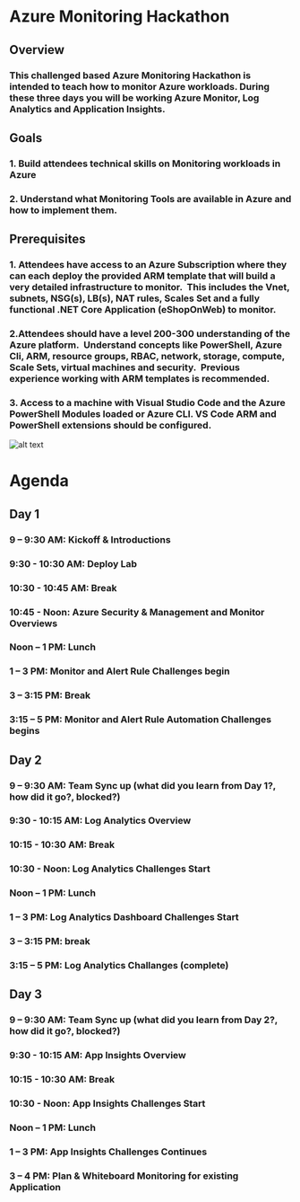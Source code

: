 # Azure Monitoring Hackathon

## Overview

### This challenged based Azure Monitoring Hackathon is intended to teach how to monitor Azure workloads. During these three days you will be working Azure Monitor, Log Analytics and Application Insights.

## Goals

### 1. Build attendees technical skills on Monitoring workloads in Azure

### 2. Understand what Monitoring Tools are available in Azure and how to implement them.  

## Prerequisites

### 1. Attendees have access to an Azure Subscription where they can each deploy the provided ARM template that will build a very detailed infrastructure to monitor.  This includes the Vnet, subnets, NSG(s), LB(s), NAT rules, Scales Set and a fully functional .NET Core Application (eShopOnWeb) to monitor.

### 2.Attendees should have a level 200-300 understanding of the Azure platform.  Understand concepts like PowerShell, Azure Cli, ARM, resource groups, RBAC, network, storage, compute, Scale Sets, virtual machines and security.  Previous experience working with ARM templates is recommended.

### 3. Access to a machine with Visual Studio Code and the Azure PowerShell Modules loaded or Azure CLI.  VS Code ARM and PowerShell extensions should be configured.

![alt text](https://raw.githubusercontent.com/rkuehfus/AzureMonitoringHackathon/master/monitoringhackdiagram.png)

# Agenda

## Day 1

### 9 – 9:30 AM: Kickoff & Introductions

### 9:30  - 10:30 AM: Deploy Lab

### 10:30 - 10:45 AM: Break

### 10:45  - Noon: Azure Security & Management and Monitor Overviews

### Noon – 1 PM: Lunch

### 1 – 3 PM: Monitor and Alert Rule Challenges begin

### 3 – 3:15 PM: Break

### 3:15 – 5 PM: Monitor and Alert Rule Automation Challenges begins

## Day 2

### 9 – 9:30 AM: Team Sync up (what did you learn from Day 1?, how did it go?, blocked?)

### 9:30  - 10:15 AM: Log Analytics Overview

### 10:15 - 10:30 AM: Break

### 10:30 - Noon: Log Analytics Challenges Start

### Noon – 1 PM: Lunch

### 1  – 3 PM: Log Analytics Dashboard Challenges Start

### 3 – 3:15 PM: break

### 3:15 – 5 PM: Log Analytics Challanges (complete)

## Day 3

### 9 – 9:30 AM: Team Sync up (what did you learn from Day 2?, how did it go?, blocked?)

### 9:30  - 10:15 AM: App Insights Overview

### 10:15 - 10:30 AM: Break

### 10:30 - Noon: App Insights Challenges Start

### Noon – 1 PM: Lunch

### 1  – 3 PM: App Insights Challenges Continues 

### 3 – 4 PM: Plan & Whiteboard Monitoring for existing Application 


